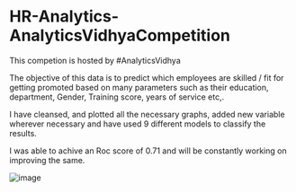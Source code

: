 # HR-Analytics-AnalyticsVidhyaCompetition

This competion is hosted by #AnalyticsVidhya

The objective of this data is to predict which employees are skilled / fit for getting promoted based on many parameters such as their education, department, Gender, Training score, years of service etc,. 

I have cleansed, and plotted all the necessary graphs, added new variable wherever necessary and have used 9 different models to classify the results. 

I was able to achive an Roc score of 0.71 and will be constantly working on improving the same.


![image](https://user-images.githubusercontent.com/20862520/155956767-744e0910-3ae8-44b1-a689-2e9b272de935.png)



